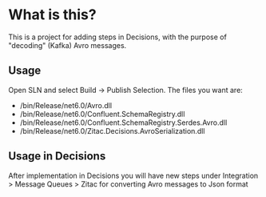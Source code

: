 # What is this?
This is a project for adding steps in Decisions, with the purpose of "decoding" (Kafka) Avro messages.

## Usage
Open SLN and select Build -> Publish Selection. 
The files you want are:
- /bin/Release/net6.0/Avro.dll
- /bin/Release/net6.0/Confluent.SchemaRegistry.dll
- /bin/Release/net6.0/Confluent.SchemaRegistry.Serdes.Avro.dll
- /bin/Release/net6.0/Zitac.Decisions.AvroSerialization.dll

## Usage in Decisions
After implementation in Decisions you will have new steps under Integration > Message Queues > Zitac for converting Avro messages to Json format